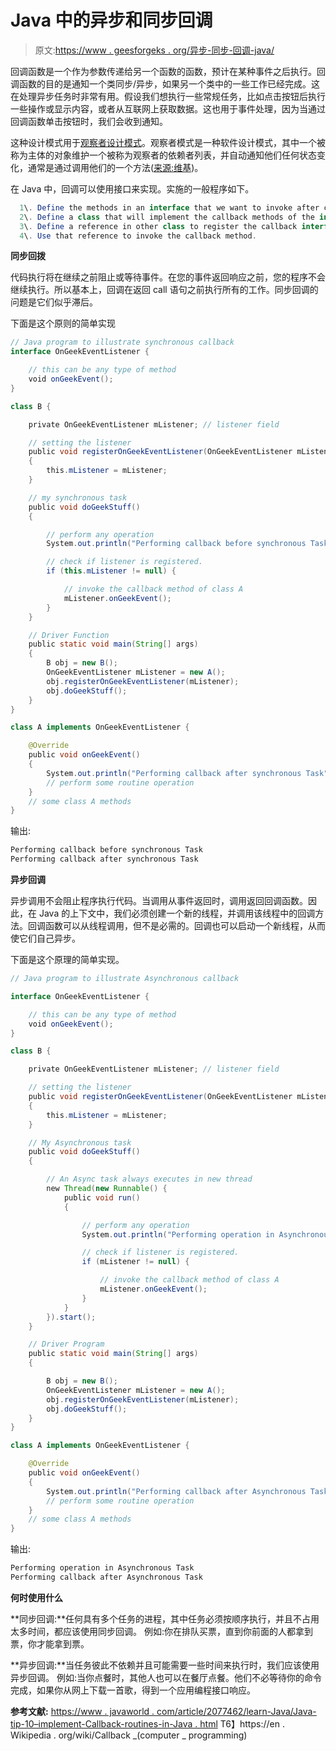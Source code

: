 # Java 中的异步和同步回调

> 原文:[https://www . geesforgeks . org/异步-同步-回调-java/](https://www.geeksforgeeks.org/asynchronous-synchronous-callbacks-java/)

回调函数是一个作为参数传递给另一个函数的函数，预计在某种事件之后执行。回调函数的目的是通知一个类同步/异步，如果另一个类中的一些工作已经完成。这在处理异步任务时非常有用。假设我们想执行一些常规任务，比如点击按钮后执行一些操作或显示内容，或者从互联网上获取数据。这也用于事件处理，因为当通过回调函数单击按钮时，我们会收到通知。

这种设计模式用于[观察者设计模式](https://www.geeksforgeeks.org/observer-pattern-set-1-introduction/)。观察者模式是一种软件设计模式，其中一个被称为主体的对象维护一个被称为观察者的依赖者列表，并自动通知他们任何状态变化，通常是通过调用他们的一个方法([来源:维基](https://en.wikipedia.org/wiki/Observer_pattern))。

在 Java 中，回调可以使用接口来实现。实施的一般程序如下。

```java
  1\. Define the methods in an interface that we want to invoke after callback.
  2\. Define a class that will implement the callback methods of the interface.
  3\. Define a reference in other class to register the callback interface.
  4\. Use that reference to invoke the callback method.

```

**同步回拨**

代码执行将在继续之前阻止或等待事件。在您的事件返回响应之前，您的程序不会继续执行。所以基本上，回调在返回 call 语句之前执行所有的工作。同步回调的问题是它们似乎滞后。

下面是这个原则的简单实现

```java
// Java program to illustrate synchronous callback
interface OnGeekEventListener {

    // this can be any type of method
    void onGeekEvent();
}

class B {

    private OnGeekEventListener mListener; // listener field

    // setting the listener
    public void registerOnGeekEventListener(OnGeekEventListener mListener)
    {
        this.mListener = mListener;
    }

    // my synchronous task
    public void doGeekStuff()
    {

        // perform any operation
        System.out.println("Performing callback before synchronous Task");

        // check if listener is registered.
        if (this.mListener != null) {

            // invoke the callback method of class A
            mListener.onGeekEvent();
        }
    }

    // Driver Function
    public static void main(String[] args)
    {
        B obj = new B();
        OnGeekEventListener mListener = new A();
        obj.registerOnGeekEventListener(mListener);
        obj.doGeekStuff();
    }
}

class A implements OnGeekEventListener {

    @Override
    public void onGeekEvent()
    {
        System.out.println("Performing callback after synchronous Task");
        // perform some routine operation
    }
    // some class A methods
}
```

输出:

```java
Performing callback before synchronous Task
Performing callback after synchronous Task

```

**异步回调**

异步调用不会阻止程序执行代码。当调用从事件返回时，调用返回回调函数。因此，在 Java 的上下文中，我们必须创建一个新的线程，并调用该线程中的回调方法。回调函数可以从线程调用，但不是必需的。回调也可以启动一个新线程，从而使它们自己异步。

下面是这个原理的简单实现。

```java
// Java program to illustrate Asynchronous callback

interface OnGeekEventListener {

    // this can be any type of method
    void onGeekEvent();
}

class B {

    private OnGeekEventListener mListener; // listener field

    // setting the listener
    public void registerOnGeekEventListener(OnGeekEventListener mListener)
    {
        this.mListener = mListener;
    }

    // My Asynchronous task
    public void doGeekStuff()
    {

        // An Async task always executes in new thread
        new Thread(new Runnable() {
            public void run()
            {

                // perform any operation
                System.out.println("Performing operation in Asynchronous Task");

                // check if listener is registered.
                if (mListener != null) {

                    // invoke the callback method of class A
                    mListener.onGeekEvent();
                }
            }
        }).start();
    }

    // Driver Program
    public static void main(String[] args)
    {

        B obj = new B();
        OnGeekEventListener mListener = new A();
        obj.registerOnGeekEventListener(mListener);
        obj.doGeekStuff();
    }
}

class A implements OnGeekEventListener {

    @Override
    public void onGeekEvent()
    {
        System.out.println("Performing callback after Asynchronous Task");
        // perform some routine operation
    }
    // some class A methods
}
```

输出:

```java
Performing operation in Asynchronous Task
Performing callback after Asynchronous Task

```

**何时使用什么**

**同步回调:**任何具有多个任务的进程，其中任务必须按顺序执行，并且不占用太多时间，都应该使用同步回调。
例如:你在排队买票，直到你前面的人都拿到票，你才能拿到票。

**异步回调:**当任务彼此不依赖并且可能需要一些时间来执行时，我们应该使用异步回调。
例如:当你点餐时，其他人也可以在餐厅点餐。他们不必等待你的命令完成，如果你从网上下载一首歌，得到一个应用编程接口响应。

**参考文献:**
[https://www . javaworld . com/article/2077462/learn-Java/Java-tip-10–implement-Callback-routines-in-Java . html](https://www.javaworld.com/article/2077462/learn-java/java-tip-10--implement-callback-routines-in-java.html)
T6】https://en . Wikipedia . org/wiki/Callback _(computer _ programming)